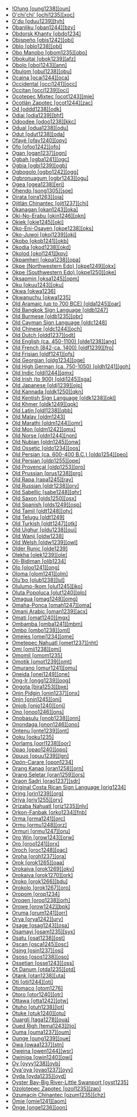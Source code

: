 - [!O!ung [oung1238][oun]](tree/book1242/oung1238/oung1238.ini)
- [O'chi'chi' [ochi1235][xoc]](tree/atla1278/volt1241/benu1247/delt1251/cent2028/kugb1242/obul1239/ochi1235/ochi1235.ini)
- [O'du [oduu1239][tyh]](tree/aust1305/khmu1236/phay1242/pram1235/oduu1239/oduu1239.ini)
- [Obanliku [oban1244][bzy]](tree/atla1278/volt1241/benu1247/bant1294/sout3152/bend1256/oban1244/oban1244.ini)
- [Obdorsk Khanty [obdo1234]](tree/ural1272/khan1279/west2866/nort3264/obdo1234/obdo1234.ini)
- [Obispeño [obis1242][obi]](tree/chum1262/obis1242/obis1242.ini)
- [Oblo [oblo1238][obl]](tree/atla1278/volt1241/nort3149/came1255/unun9906/oblo1238/oblo1238.ini)
- [Obo Manobo [obom1235][obo]](tree/aust1307/nucl1752/mala1545/grea1284/mano1276/cent2255/east2778/west2829/obom1235/obom1235.ini)
- [Obokuitai [obok1239][afz]](tree/lake1255/tari1255/east2502/erit1238/obok1239/obok1239.ini)
- [Obolo [obol1243][ann]](tree/atla1278/volt1241/benu1247/delt1251/obol1242/obol1244/obol1243/obol1243.ini)
- [Obulom [obul1238][obu]](tree/atla1278/volt1241/benu1247/delt1251/cent2028/kugb1242/obul1239/obul1238/obul1238.ini)
- [Ocaina [ocai1244][oca]](tree/huit1251/nonu1240/ocai1244/ocai1244.ini)
- [Occidental [occi1241][occ]](tree/book1242/occi1241/occi1241.ini)
- [Occitan [occi1239][oci]](tree/indo1319/ital1284/lati1262/lati1263/impe1234/roma1334/ital1285/west2813/shif1234/sout3183/occi1240/occi1239/occi1239.ini)
- [Ocotepec Mixtec [ocot1243][mie]](tree/otom1299/east2557/amuz1253/mixt1422/mixt1423/mixt1427/west2824/ocot1243/ocot1243.ini)
- [Ocotlán Zapotec [ocot1244][zac]](tree/otom1299/east2557/popo1292/zapo1436/zapo1437/nucl1765/core1259/cent2146/ocot1244/ocot1244.ini)
- [Od [oddd1238][odk]](tree/indo1319/indo1320/indo1321/indo1322/subc1234/guja1255/raja1256/oddd1238/oddd1238.ini)
- [Odiai [odia1239][bhf]](tree/odia1239/odia1239.ini)
- [Odoodee [odoo1238][kkc]](tree/east2433/odoo1238/odoo1238.ini)
- [Odual [odua1238][odu]](tree/atla1278/volt1241/benu1247/delt1251/cent2028/abua1243/odua1238/odua1238.ini)
- [Odut [odut1238][oda]](tree/book1242/odut1238/odut1238.ini)
- [Ofayé [ofay1240][opy]](tree/nucl1710/ofay1240/ofay1240.ini)
- [Ofo [ofoo1242][ofo]](tree/siou1252/core1249/ohio1234/sout2988/ofoo1242/ofoo1242.ini)
- [Ogan [ogan1237][ogn]](tree/book1242/ogan1237/ogan1237.ini)
- [Ogbah [ogba1241][ogc]](tree/atla1278/volt1241/benu1247/igbo1258/igbo1259/ogba1241/ogba1241.ini)
- [Ogbia [ogbi1239][ogb]](tree/atla1278/volt1241/benu1247/delt1251/cent2028/kugb1242/ogbi1239/ogbi1239.ini)
- [Ogbogolo [ogbo1242][ogg]](tree/atla1278/volt1241/benu1247/delt1251/cent2028/kugb1242/ogbo1242/ogbo1242.ini)
- [Ogbronuagum [ogbr1243][ogu]](tree/atla1278/volt1241/benu1247/delt1251/cent2028/kugb1242/ogbr1243/ogbr1243.ini)
- [Ogea [ogea1238][eri]](tree/nucl1709/mada1298/raic1241/nuru1240/ogea1238/ogea1238.ini)
- [Ohendo [song1305][soe]](tree/atla1278/volt1241/benu1247/bant1294/sout3152/narr1281/cent2260/grea1286/ngir1248/ngir1249/ngir1252/ngir1254/boba1248/song1305/song1305.ini)
- [Oirata [oira1263][oia]](tree/timo1261/east2519/east2520/fata1246/oira1263/oira1263.ini)
- [Ojitlán Chinantec [ojit1237][chj]](tree/otom1299/west2783/otop1241/chin1484/chin1486/ojit1237/ojit1237.ini)
- [Okanagan [okan1243][oka]](tree/sali1255/inte1241/sout1559/okan1243/okan1243.ini)
- [Oki-No-Erabu [okin1246][okn]](tree/japo1237/ryuk1243/nort3255/amam1245/nucl1644/okin1245/okin1246/okin1246.ini)
- [Okiek [okie1245][oki]](tree/nilo1247/sout2830/kale1246/okie1247/okie1245/okie1245.ini)
- [Oko-Eni-Osayen [okoe1238][oks]](tree/atla1278/volt1241/benu1247/okoe1238/okoe1238.ini)
- [Oko-Juwoi [okoj1239][okj]](tree/grea1241/cent1986/midd1323/juwo1236/okoj1239/okoj1239.ini)
- [Okobo [okob1241][okb]](tree/atla1278/volt1241/benu1247/delt1251/obol1242/okob1241/okob1241.ini)
- [Okodia [okod1238][okd]](tree/ijoi1239/ijoo1239/west2446/inla1259/okod1238/okod1238.ini)
- [Okolod [okol1241][kqv]](tree/aust1307/nucl1752/mala1545/nort3253/sout3154/grea1294/muru1275/east2724/okol1241/okol1241.ini)
- [Okpamheri [okpa1238][opa]](tree/atla1278/volt1241/benu1247/akpe1249/edoi1239/nort3183/sout3171/okpa1238/okpa1238.ini)
- [Okpe (Northwestern Edo) [okpe1249][okx]](tree/atla1278/volt1241/benu1247/akpe1249/edoi1239/nort3183/sout3171/okpe1251/okpe1249/okpe1249.ini)
- [Okpe (Southwestern Edo) [okpe1250][oke]](tree/atla1278/volt1241/benu1247/akpe1249/edoi1239/sout2805/okpe1250/okpe1250.ini)
- [Oksapmin [oksa1245][opm]](tree/nucl1709/cent2116/awyu1265/okok1235/oksa1245/oksa1245.ini)
- [Oku [okuu1243][oku]](tree/atla1278/volt1241/benu1247/bant1294/sout3152/wide1239/narr1282/ring1243/cent2275/okuu1243/okuu1243.ini)
- [Okwa [okwa1236]](tree/uncl1493/okwa1236/okwa1236.ini)
- [Okwanuchu [okwa1235]](tree/uncl1493/okwa1235/okwa1235.ini)
- [Old Aramaic (up to 700 BCE) [olda1245][oar]](tree/afro1255/semi1276/west2786/cent2236/nort3165/aram1259/olda1245/olda1245.ini)
- [Old Bangkok Sign Language [oldb1247]](tree/sign1238/deaf1237/oldc1249/oldc1250/oldb1247/oldb1247.ini)
- [Old Burmese [oldb1235][obr]](tree/sino1245/burm1265/lolo1265/burm1266/sout3159/nucl1730/oldm1246/oldb1235/oldb1235.ini)
- [Old Cayman Sign Language [oldc1248]](tree/sign1238/vill1244/prov1248/oldc1248/oldc1248.ini)
- [Old Chinese [oldc1244][och]](tree/sino1245/sini1245/oldc1244/oldc1244.ini)
- [Old Dutch [oldd1237][odt]](tree/indo1319/germ1287/nort3152/west2793/fran1268/wese1235/macr1270/oldd1237/oldd1237.ini)
- [Old English (ca. 450-1100) [olde1238][ang]](tree/indo1319/germ1287/nort3152/west2793/nort3175/angl1264/angl1265/olde1238/olde1238.ini)
- [Old French (842-ca. 1400) [oldf1239][fro]](tree/indo1319/ital1284/lati1262/lati1263/impe1234/roma1334/ital1285/west2813/shif1234/nort3208/gall1280/oila1234/oldf1239/oldf1239.ini)
- [Old Frisian [oldf1241][ofs]](tree/indo1319/germ1287/nort3152/west2793/nort3175/angl1264/fris1239/oldf1241/oldf1241.ini)
- [Old Georgian [oldg1234][oge]](tree/kart1248/geor1252/geor1253/oldg1234/oldg1234.ini)
- [Old High German (ca. 750-1050) [oldh1241][goh]](tree/indo1319/germ1287/nort3152/west2793/high1286/oldh1241/oldh1241.ini)
- [Old Indic [oldi1244][qmx]](tree/book1242/oldi1244/oldi1244.ini)
- [Old Irish (to 900) [oldi1245][sga]](tree/indo1319/celt1248/nucl1715/tgbc1234/insu1254/goid1240/west2822/oldi1245/oldi1245.ini)
- [Old Japanese [oldj1239][ojp]](tree/japo1237/japa1256/oldj1239/oldj1239.ini)
- [Old Kannada [oldk1250][qkn]](tree/drav1251/sout3133/sout3138/tami1291/bada1263/kann1259/kann1255/oldk1250/oldk1250.ini)
- [Old Kentish Sign Language [oldk1238][okl]](tree/sign1238/vill1244/oldk1238/oldk1238.ini)
- [Old Khmer [oldk1249][qok]](tree/aust1305/khme1253/oldk1249/oldk1249.ini)
- [Old Latin [oldl1238][qbb]](tree/indo1319/ital1284/lati1262/lati1263/oldl1238/oldl1238.ini)
- [Old Malay [oldm1243]](tree/aust1307/nucl1752/mala1545/mala1536/nort3170/mala1538/nucl1733/sing1270/oldm1243/oldm1243.ini)
- [Old Marathi [oldm1244][omr]](tree/indo1319/indo1320/indo1321/indo1325/maha1307/mara1416/oldm1244/oldm1244.ini)
- [Old Mon [oldm1242][omx]](tree/aust1305/moni1258/oldm1242/oldm1242.ini)
- [Old Norse [oldn1244][non]](tree/indo1319/germ1287/nort3152/nort3160/west2805/oldn1244/oldn1244.ini)
- [Old Nubian [oldn1245][onw]](tree/nubi1251/nobi1239/oldn1245/oldn1245.ini)
- [Old Ossetic [oldo1234][oos]](tree/indo1319/indo1320/iran1269/cent2317/sogd1247/osse1245/oldo1234/oldo1234.ini)
- [Old Persian (ca. 600-400 B.C.) [oldp1254][peo]](tree/indo1319/indo1320/iran1269/sout3157/oldp1254/oldp1254.ini)
- [Old Persian [oldp1255][ope]](tree/book1242/oldp1255/oldp1255.ini)
- [Old Provençal [oldp1253][pro]](tree/indo1319/ital1284/lati1262/lati1263/impe1234/roma1334/ital1285/west2813/shif1234/sout3183/occi1240/oldp1253/oldp1253.ini)
- [Old Prussian [prus1238][prg]](tree/indo1319/balt1263/prus1238/prus1238.ini)
- [Old Rapa [rapa1245][ray]](tree/aust1307/nucl1752/mala1545/cent2237/east2712/ocea1241/cent2060/east2445/poly1242/nucl1485/nort3246/solo1260/cent2298/east2449/cent2062/mang1433/rapa1245/rapa1245.ini)
- [Old Russian [oldr1238][orv]](tree/indo1319/balt1263/slav1255/east1426/oldr1238/oldr1238.ini)
- [Old Sabellic [sabe1248][qhr]](tree/indo1319/ital1284/sabe1249/sabe1248/sabe1248.ini)
- [Old Saxon [olds1250][osx]](tree/indo1319/germ1287/nort3152/west2793/nort3175/alts1234/olds1250/olds1250.ini)
- [Old Spanish [olds1249][osp]](tree/indo1319/ital1284/lati1262/lati1263/impe1234/roma1334/ital1285/west2813/shif1234/sout3183/west2838/cast1243/olds1249/olds1249.ini)
- [Old Tamil [oldt1248][oty]](tree/drav1251/sout3133/sout3138/tami1291/tami1292/tami1293/tami1294/tami1297/tami1298/tami1299/oldt1248/oldt1248.ini)
- [Old Telugu [oldt1249]](tree/drav1251/sout3133/sout3139/telu1265/oldt1249/oldt1249.ini)
- [Old Turkish [oldt1247][otk]](tree/book1242/oldt1247/oldt1247.ini)
- [Old Uighur [oldu1238][oui]](tree/turk1311/comm1245/oghu1246/uygh1240/oldu1238/oldu1238.ini)
- [Old Wanji [oldw1238]](tree/indo1319/indo1320/iran1269/shug1237/shug1253/oldw1238/oldw1238.ini)
- [Old Welsh [oldw1239][owl]](tree/indo1319/celt1248/nucl1715/tgbc1234/insu1254/bryt1239/oldm1247/oldw1239/oldw1239.ini)
- [Older Runic [olde1239]](tree/indo1319/germ1287/nort3152/olde1239/olde1239.ini)
- [Olekha [olek1239][ole]](tree/sino1245/bodi1256/bodi1257/tsha1246/east1469/olek1239/olek1239.ini)
- [Oli-Bidiman [olib1234]](tree/atla1278/volt1241/benu1247/bant1294/sout3152/narr1281/bant1295/sawa1251/dual1244/olib1234/olib1234.ini)
- [Olo [oloo1241][ong]](tree/nucl1708/auol1234/oloe1234/oloo1241/oloo1241.ini)
- [Oloma [olom1241][olm]](tree/atla1278/volt1241/benu1247/akpe1249/edoi1239/nort3183/sout3171/olom1241/olom1241.ini)
- [Olu'bo [olub1238][lul]](tree/cent2225/moru1252/sout2827/olub1238/olub1238.ini)
- [Olulumo-Ikom [olul1245][iko]](tree/atla1278/volt1241/benu1247/delt1251/uppe1418/cent2027/east2400/olul1245/olul1245.ini)
- [Oluta Popoluca [olut1240][plo]](tree/mixe1284/mixe1286/olut1240/olut1240.ini)
- [Omagua [omag1248][omg]](tree/tupi1275/mawe1252/awet1245/tupi1276/tupi1287/omag1247/omag1248/omag1248.ini)
- [Omaha-Ponca [omah1247][oma]](tree/siou1252/core1249/miss1254/dheg1241/omah1247/omah1247.ini)
- [Omani Arabic [oman1239][acx]](tree/afro1255/semi1276/west2786/cent2236/arab1394/arab1395/arab1393/oman1239/oman1239.ini)
- [Omati [omat1240][mgx]](tree/book1242/omat1240/omat1240.ini)
- [Ombamba [omba1241][mbm]](tree/atla1278/volt1241/benu1247/bant1294/sout3152/narr1281/cent2260/njeb1243/mber1262/tsit1234/omba1243/omba1241/omba1241.ini)
- [Ombo [ombo1238][oml]](tree/atla1278/volt1241/benu1247/bant1294/sout3152/narr1281/cent2260/grea1286/kela1261/tsin1240/vieu1234/nkut1239/ombo1238/ombo1238.ini)
- [Omejes [omej1234][ome]](tree/book1242/omej1234/omej1234.ini)
- [Ometepec Nahuatl [omet1237][nht]](tree/utoa1244/sout3136/cora1261/azte1234/east2720/omet1237/omet1237.ini)
- [Omi [omii1238][omi]](tree/cent2225/moru1252/cent2043/kali1312/omii1238/omii1238.ini)
- [Omomil [omom1235]](tree/utoa1244/nort2953/unun9948/omom1235/omom1235.ini)
- [Omotik [omot1239][omt]](tree/nilo1247/sout2830/tato1241/omot1239/omot1239.ini)
- [Omurano [omur1241][omu]](tree/omur1241/omur1241.ini)
- [Oneida [onei1249][one]](tree/iroq1247/nort2947/moha1257/onei1249/onei1249.ini)
- [Ong-Ir [ongg1239][oog]](tree/aust1305/katu1271/taoi1247/nucl1296/ongt1234/ongg1239/ongg1239.ini)
- [Ongota [bira1253][bxe]](tree/bira1253/bira1253.ini)
- [Onin Pidgin [onin1237][onx]](tree/pidg1258/onin1246/onin1237/onin1237.ini)
- [Onin [onin1245][oni]](tree/aust1307/nucl1752/mala1545/cent2237/cent2245/keit1238/yamd1241/onin1244/onin1245/onin1245.ini)
- [Onjob [onjo1240][onj]](tree/daga1274/onjo1240/onjo1240.ini)
- [Ono [onoo1246][ons]](tree/nucl1709/fini1244/huon1246/west2795/onoo1246/onoo1246.ini)
- [Onobasulu [onob1238][onn]](tree/bosa1245/bosa1246/onob1238/onob1238.ini)
- [Onondaga [onon1246][ono]](tree/iroq1247/nort2947/onon1246/onon1246.ini)
- [Ontenu [onte1239][ont]](tree/book1242/onte1239/onte1239.ini)
- [Ooku [ooku1235]](tree/mail1249/bauw1241/ooku1235/ooku1235.ini)
- [Oorlams [oorl1238][oor]](tree/indo1319/germ1287/nort3152/west2793/fran1268/wese1235/afri1273/oorl1238/oorl1238.ini)
- [Opao [opao1240][opo]](tree/nucl1580/west2573/opao1240/opao1240.ini)
- [Opuuo [opuu1239][lgn]](tree/koma1264/opuu1238/opuu1239/opuu1239.ini)
- [Opón-Carare [opon1234]](tree/cari1283/yukp1242/opon1234/opon1234.ini)
- [Orang Kanaq [oran1258][orn]](tree/aust1307/nucl1752/mala1545/mala1536/nort3170/mala1538/nucl1733/sing1270/oran1258/oran1258.ini)
- [Orang Seletar [oran1259][ors]](tree/aust1307/nucl1752/mala1545/mala1536/nort3170/mala1538/nucl1733/sing1270/oran1259/oran1259.ini)
- [Oraon Sadri [orao1237][sdr]](tree/indo1319/indo1320/indo1321/biha1245/west2806/sada1242/orao1237/orao1237.ini)
- [Original Costa Rican Sign Language [orig1234]](tree/sign1238/vill1244/orig1234/orig1234.ini)
- [Oring [orin1239][org]](tree/atla1278/volt1241/benu1247/delt1251/uppe1418/cent2027/nort2790/kori1259/orin1239/orin1239.ini)
- [Oriya [oriy1255][ory]](tree/indo1319/indo1320/indo1321/indo1323/oriy1254/macr1269/oriy1255/oriy1255.ini)
- [Orizaba Nahuatl [oriz1235][nlv]](tree/utoa1244/sout3136/cora1261/azte1234/east2720/tehu1243/oriz1235/oriz1235.ini)
- [Orkon-Fanbak [orko1234][fnb]](tree/aust1307/nucl1752/mala1545/cent2237/east2712/ocea1241/nort3195/cent2269/ambr1240/port1292/orko1234/orko1234.ini)
- [Orma [orma1241][orc]](tree/afro1255/cush1243/east2699/lowl1267/sout3055/main1283/nucl1701/nucl1736/cent2302/cent2303/orma1241/orma1241.ini)
- [Ormu [ormu1248][orz]](tree/aust1307/nucl1752/mala1545/cent2237/east2712/ocea1241/west2818/nort3206/sarm1241/jaya1243/ormu1248/ormu1248.ini)
- [Ormuri [ormu1247][oru]](tree/indo1319/indo1320/iran1269/ormu1249/ormu1247/ormu1247.ini)
- [Oro Win [orow1243][orw]](tree/chap1271/more1263/wari1269/wanh1234/wari1267/orow1243/orow1243.ini)
- [Oro [oroo1241][orx]](tree/atla1278/volt1241/benu1247/delt1251/obol1242/oroo1241/oroo1241.ini)
- [Oroch [oroc1248][oac]](tree/tung1282/east2366/cent2235/oroc1248/oroc1248.ini)
- [Oroha [oroh1237][ora]](tree/aust1307/nucl1752/mala1545/cent2237/east2712/ocea1241/sout2853/mala1485/mala1540/mala1542/sout3198/oroh1237/oroh1237.ini)
- [Orok [orok1265][oaa]](tree/tung1282/east2366/orok1264/ulch1242/orok1265/orok1265.ini)
- [Orokaiva [orok1269][okv]](tree/nucl1709/bina1276/bina1279/nucl1603/sout2934/orok1268/orok1269/orok1269.ini)
- [Orokaiva [orok1270][ork]](tree/book1242/orok1270/orok1270.ini)
- [Oroko [orok1266][bdu]](tree/atla1278/volt1241/benu1247/bant1294/sout3152/narr1281/bant1295/sawa1251/kpwe1234/orok1266/orok1266.ini)
- [Orokolo [orok1267][oro]](tree/nucl1580/west2573/orok1267/orok1267.ini)
- [Oropom [orop1234]](tree/book1242/orop1234/orop1234.ini)
- [Oroqen [oroq1238][orh]](tree/tung1282/nort3147/west2427/oroq1238/oroq1238.ini)
- [Orowe [orow1242][bpk]](tree/aust1307/nucl1752/mala1545/cent2237/east2712/ocea1241/sout3173/newc1243/sout3189/orow1242/orow1242.ini)
- [Oruma [orum1241][orr]](tree/ijoi1239/ijoo1239/west2446/inla1259/orum1241/orum1241.ini)
- [Orya [orya1242][ury]](tree/toro1256/orya1242/orya1242.ini)
- [Osage [osag1243][osa]](tree/siou1252/core1249/miss1254/dheg1241/osag1244/osag1243/osag1243.ini)
- [Osamayi [osam1235][syx]](tree/atla1278/volt1241/benu1247/bant1294/sout3152/narr1281/bant1295/kele1260/grea1288/ndas1239/osam1235/osam1235.ini)
- [Osatu [osat1238][ost]](tree/atla1278/volt1241/benu1247/bant1294/sout3152/wide1239/narr1282/sout3181/osat1238/osat1238.ini)
- [Oscan [osca1245][osc]](tree/indo1319/ital1284/sabe1249/osca1246/osca1245/osca1245.ini)
- [Osing [osin1237][osi]](tree/aust1307/nucl1752/mala1545/java1253/mode1251/osin1237/osin1237.ini)
- [Ososo [osos1238][oso]](tree/atla1278/volt1241/benu1247/akpe1249/edoi1239/nort3182/unun9932/osos1238/osos1238.ini)
- [Ossetian [osse1243][oss]](tree/indo1319/indo1320/iran1269/cent2317/sogd1247/osse1245/osse1243/osse1243.ini)
- [Ot Danum [otda1235][otd]](tree/aust1307/nucl1752/mala1545/grea1283/west2561/nort2891/otda1235/otda1235.ini)
- [Otank [otan1238][uta]](tree/atla1278/volt1241/benu1247/bant1294/sout3152/tivo1239/cent2261/cent2267/tive1237/tivi1234/otan1238/otan1238.ini)
- [Oti [otii1244][oti]](tree/otii1244/otii1244.ini)
- [Otomaco [otom1276]](tree/otom1276/otom1276.ini)
- [Otoro [otor1240][otr]](tree/heib1242/west2502/cent2049/eban1241/otor1240/otor1240.ini)
- [Ottawa [otta1242][otw]](tree/algi1248/algo1256/east2765/ojib1240/ojib1241/otta1242/otta1242.ini)
- [Otuho [otuh1238][lot]](tree/nilo1247/east2418/teso1247/lotu1248/lotu1249/otuh1238/otuh1238.ini)
- [Otuke [otuk1240][otu]](tree/boro1281/boro1285/otuk1240/otuk1240.ini)
- [Ouargli [taga1278][oua]](tree/afro1255/berb1260/zena1250/moza1250/ouar1239/taga1278/taga1278.ini)
- [Oued Righ [tema1243][tjo]](tree/afro1255/berb1260/zena1250/moza1250/ouar1239/tema1243/tema1243.ini)
- [Ouma [ouma1237][oum]](tree/aust1307/nucl1752/mala1545/cent2237/east2712/ocea1241/west2818/papu1253/peri1258/cent2070/oumi1237/ouma1237/ouma1237.ini)
- [Ounge [oung1239][oue]](tree/sout2948/nasi1247/oung1239/oung1239.ini)
- [Owa [owaa1237][stn]](tree/aust1307/nucl1752/mala1545/cent2237/east2712/ocea1241/sout2853/mala1485/mala1540/sanc1243/owaa1237/owaa1237.ini)
- [Oweina [owen1244][wsr]](tree/nucl1709/kain1273/kain1274/gauw1235/awao1234/owen1244/owen1244.ini)
- [Owiniga [owin1240][owi]](tree/left1242/owin1240/owin1240.ini)
- [Oy [oyyy1238][oyb]](tree/aust1305/bahn1264/west2399/nucl1299/oyyy1238/oyyy1238.ini)
- [Oya'oya [oyao1237][oyy]](tree/aust1307/nucl1752/mala1545/cent2237/east2712/ocea1241/west2818/papu1253/nucl1744/suau1243/oyao1237/oyao1237.ini)
- [Oyda [oyda1235][oyd]](tree/gong1255/omet1238/nort3161/cent2046/oyda1235/oyda1235.ini)
- [Oyster Bay-Big River-Little Swanport [oyst1235]](tree/oyst1235/oyst1235.ini)
- [Ozolotepec Zapotec [ozol1235][zao]](tree/otom1299/east2557/popo1292/zapo1436/zapo1437/nucl1765/core1259/sout3003/miah1236/ozol1235/ozol1235.ini)
- [Ozumacín Chinantec [ozum1235][chz]](tree/otom1299/west2783/otop1241/chin1484/chin1485/ozum1235/ozum1235.ini)
- [Ömie [omie1241][aom]](tree/koia1260/bara1376/omie1241/omie1241.ini)
- [Önge [onge1236][oon]](tree/jara1244/onge1236/onge1236.ini)
